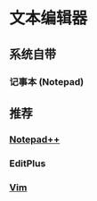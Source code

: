 # 文本编辑器

## 系统自带
### 记事本 (Notepad)

## 推荐
### [Notepad++](notepadplusplus.md)
### EditPlus
### [Vim](VIM.md)


